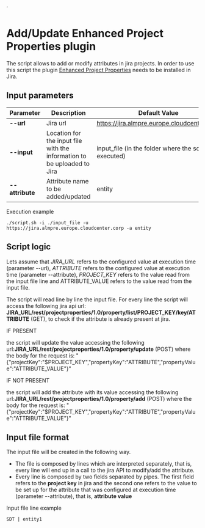 ´
# Add/Update Enhanced Project Properties plugin

The script allows to add or modify attributes in jira projects. In order to use this script the plugin [Enhanced Project Properties](https://marketplace.atlassian.com/apps/1217709/enhanced-project-properties?hosting=server&tab=overview) needs to be installed in Jira.   

## Input parameters
| Parameter      | Description | Default Value | Required? |
| -------------- | ----------- | ------------- | --------- |
| **--url**    | Jira url | https://jira.almpre.europe.cloudcenter.corp | Yes |
| **--input**    | Location for the input file with the information to be uploaded to Jira | input_file (in the folder where the script is executed) | Yes |
| **--attribute**    | Attribute name to be added/updated | entity | Yes |

Execution example
```
./script.sh -i ./input_file -u https://jira.almpre.europe.cloudcenter.corp -a entity
```

## Script logic
Lets assume that *JIRA_URL* refers to the configured value at execution time (parameter --url), *ATTRIBUTE* refers to the configured value at execution time (parameter --attribute), *PROJECT_KEY* refers to the value read from the input file line and ATTRIBUTE_VALUE refers to the value read from the input file.

The script will read line by line the input file. 
For every line the script will access the following jira api url: 
**JIRA_URL/rest/projectproperties/1.0/property/list/PROJECT_KEY/key/ATTRIBUTE** (GET), to check if the attribute is already present at jira. 

IF PRESENT 

the script will update the value accessing the following url:**JIRA_URL/rest/projectproperties/1.0/property/update** (POST) where the body for the request is: 
"{"projectKey":"$PROJECT_KEY","propertyKey":"ATTRIBUTE","propertyValue":"ATTRIBUTE_VALUE"}"

IF NOT PRESENT

the script will add the attribute with its value accessing the following url:**JIRA_URL/rest/projectproperties/1.0/property/add** (POST) where the body for the request is: 
"{"projectKey":"$PROJECT_KEY","propertyKey":"ATTRIBUTE","propertyValue":"ATTRIBUTE_VALUE"}"

## Input file format
The input file will be created in the following way.
* The file is composed by lines which are interpreted separately, that is, every line will end up in a call to the jira API to modify/add the attribute.
* Every line is composed by two fields separated by pipes. The first field refers to the **project key** in jira and the second one refers to the value to be set up for the attribute that was configured at execution time (parameter --attribute), that is, **attribute value**

Input file line example
```
SDT | entity1
```